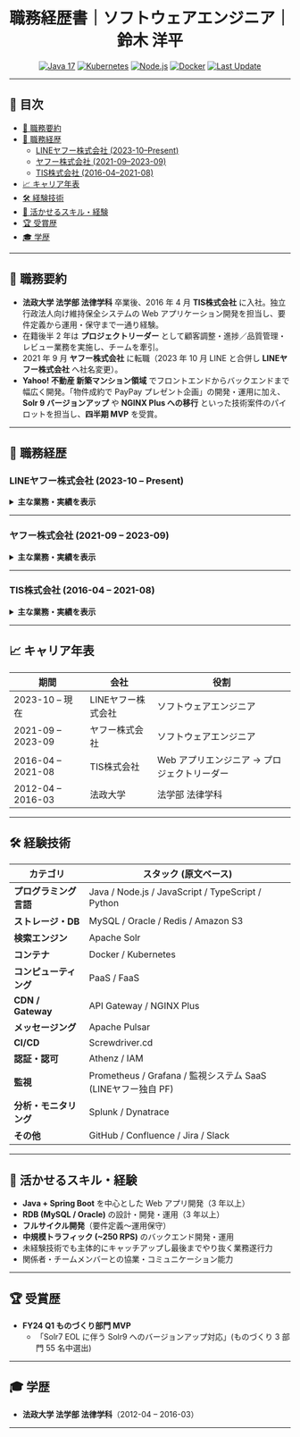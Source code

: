 <!-- =========================================================
README.md ─ 原文準拠・フル情報版（スタイル保持）
========================================================= -->

<h1 align="center">職務経歴書｜ソフトウェアエンジニア｜鈴木 洋平</h1>

<p align="center">
  <!-- Tech / profile badges (原文にある技術のみ表示) -->
  <a href="https://openjdk.org/"><img src="https://img.shields.io/badge/Java-17-blue?logo=openjdk" alt="Java&nbsp;17"></a>
  <a href="https://kubernetes.io/"><img src="https://img.shields.io/badge/Kubernetes-blue?logo=kubernetes" alt="Kubernetes"></a>
  <a href="https://nodejs.org/"><img src="https://img.shields.io/badge/Node.js-green?logo=node.js" alt="Node.js"></a>
  <a href="https://docs.docker.com/"><img src="https://img.shields.io/badge/Docker-blue?logo=docker" alt="Docker"></a>
  <a href="https://img.shields.io/github/last-commit/toranoko114/resume">
    <img src="https://img.shields.io/github/last-commit/toranoko114/resume?label=Last%20Update" alt="Last&nbsp;Update">
  </a>
</p>

---

## 📑 目次
- [📝 職務要約](#職務要約)
- [🏢 職務経歴](#職務経歴)
  - [LINEヤフー株式会社 (2023-10–Present)](#LINEヤフー株式会社 (2023-10 – Present))
  - [ヤフー株式会社 (2021-09–2023-09)](#ヤフー株式会社-2021-09–2023-09)
  - [TIS株式会社 (2016-04–2021-08)](#tis株式会社-2016-04–2021-08)
- [📈 キャリア年表](#キャリア年表)
- [🛠️ 経験技術](#経験技術)
- [💪 活かせるスキル・経験](#活かせるスキル経験)
- [🏆 受賞歴](#受賞歴)
- [🎓 学歴](#学歴)

---

## 📝 職務要約
- **法政大学 法学部 法律学科** 卒業後、2016 年 4 月 **TIS株式会社** に入社。独立行政法人向け維持保全システムの Web アプリケーション開発を担当し、要件定義から運用・保守まで一通り経験。  
- 在籍後半 2 年は **プロジェクトリーダー** として顧客調整・進捗／品質管理・レビュー業務を実施し、チームを牽引。  
- 2021 年 9 月 **ヤフー株式会社** に転職（2023 年 10 月 LINE と合併し **LINEヤフー株式会社** へ社名変更）。  
- **Yahoo! 不動産 新築マンション領域** でフロントエンドからバックエンドまで幅広く開発。「物件成約で PayPay プレゼント企画」の開発・運用に加え、**Solr 9 バージョンアップ** や **NGINX Plus への移行** といった技術案件のパイロットを担当し、**四半期 MVP** を受賞。  

---

## 🏢 職務経歴

### LINEヤフー株式会社 (2023-10 – Present)
<details>
<summary><strong>主な業務・実績を表示</strong></summary>

| # | テーマ | 概要・成果 |
|:-:|-------|-----------|
| 1 | 物件数 No.1 奪還<br>公式サイトクロール対応 | - SUUMO へ奪われた物件数首位を奪還するための大規模改修<br>- フロントほぼ全画面（**約 200 ファイル**）を修正<br>- **1 週間前倒し**で無事故リリースし、翌週首位奪還を達成 |
| 2 | 社内プラットフォーム<br>(Kong→NGINX Plus) 移行 | - Internet 公開ドメイン **10 件** を対象に移行<br>- パイロット 1 ドメイン完了後にドキュメント／テスト／CI/CD を整備<br>- すべてのサービスを **無事故** でリリース完遂 |
| 3 | List-Unsubscribe 対応 | - Gmail ガイドライン対応でメールヘッダを追加<br>- **MQ → FaaS** のイベントドリブン構成でオプトアウト自動処理<br>- 個人情報案件として情報セキュリティ責任者レビューを実施 |
| 4 | Solr 7 → 9 バージョンアップ | - 21 コア中 1 コアをパイロットで担当（Solr 未経験からキャッチアップ）<br>- ドキュメント整備で後続コアの工数を **30→9 人日 (約 30% 減)** に短縮<br>- 期限内・無事故リリース |
| 5 | プライベート Kubernetes 移行 | - 新築マンション領域のパイロットを担当し **無事故完遂**<br>- 移行ノウハウを社員／業務委託メンバーへ展開 |
| 6 | E2E テスト導入 &<br>Change Lead Time 改善 | - 資料請求・見学予約フローに自動リグレッションテストを導入<br>- ブランチ戦略を **Git Flow → GitHub Flow** へ変更し、<br>前年同期比 **21%**, 直近 3 か月比 **60%** の CLT 削減を達成 |

</details>

---

### ヤフー株式会社 (2021-09 – 2023-09)
<details>
<summary><strong>主な業務・実績を表示</strong></summary>

| # | テーマ | 概要・成果 |
|:-:|-------|-----------|
| 1 | 物件成約で PayPay<br>プレゼント企画 (第1–4弾) | - **第1弾:** 新規バッチ機能を設計〜運用（排他制御・トランザクション管理を重視）<br>- **第2弾:** ユーザリスト自動抽出機能で通知業務を効率化<br>- **第3弾:** 約 **5 人月** の開発ディレクション／設計／運用を担当<br>- **第4弾:** 要件定義フェーズに早期介入し手戻りゼロ・テスト工数削減 |
| 2 | アプリ誤問合せ事故<br>ポストモーテム | - 本番誤問合せ事故の応急処置・事故レビュー・再発防止を実施<br>- WEB チームとアプリチームの橋渡しを担当し、再発ゼロを継続 |
| 3 | Java 17 + Spring Boot 3<br>バージョンアップ | - 自担当 **2 リポジトリ**＋委託 **8 リポジトリ** を期限内・無事故で移行 |

</details>

---

### TIS株式会社 (2016-04 – 2021-08)
<details>
<summary><strong>主な業務・実績を表示</strong></summary>

| # | テーマ | 概要・成果 |
|:-:|-------|-----------|
| 1 | プロジェクトマネジメント | - 2 億円規模 PJ を対象に **PJ 計画・仕様調整・原価／進捗／品質管理** を実施し完遂 |
| 2 | 要件定義・設計 | - 要件定義、基本設計、詳細設計の作成およびレビュー |
| 3 | 実装・テスト | - 実装／レビュー、テスト計画策定・仕様書作成・試験実施を担当 |

</details>

---

## 📈 キャリア年表

| 期間 | 会社 | 役割 |
|------|------|------|
| 2023-10 – 現在 | LINEヤフー株式会社 | ソフトウェアエンジニア |
| 2021-09 – 2023-09 | ヤフー株式会社 | ソフトウェアエンジニア |
| 2016-04 – 2021-08 | TIS株式会社 | Web アプリエンジニア → プロジェクトリーダー |
| 2012-04 – 2016-03 | 法政大学 | 法学部 法律学科 |

---

## 🛠️ 経験技術
| カテゴリ | スタック (原文ベース) |
|---|---|
| **プログラミング言語** | Java / Node.js / JavaScript / TypeScript / Python |
| **ストレージ・DB** | MySQL / Oracle / Redis / Amazon S3 |
| **検索エンジン** | Apache Solr |
| **コンテナ** | Docker / Kubernetes |
| **コンピューティング** | PaaS / FaaS |
| **CDN / Gateway** | API Gateway / NGINX Plus |
| **メッセージング** | Apache Pulsar |
| **CI/CD** | Screwdriver.cd |
| **認証・認可** | Athenz / IAM |
| **監視** | Prometheus / Grafana / 監視システム SaaS (LINEヤフー独自 PF) |
| **分析・モニタリング** | Splunk / Dynatrace |
| **その他** | GitHub / Confluence / Jira / Slack |

---

## 💪 活かせるスキル・経験
- **Java + Spring Boot** を中心とした Web アプリ開発（3 年以上）  
- **RDB (MySQL / Oracle)** の設計・開発・運用（3 年以上）  
- **フルサイクル開発**（要件定義〜運用保守）  
- **中規模トラフィック (~250 RPS)** のバックエンド開発・運用  
- 未経験技術でも主体的にキャッチアップし最後までやり抜く業務遂行力  
- 関係者・チームメンバーとの協業・コミュニケーション能力  

---

## 🏆 受賞歴
- **FY24 Q1 ものづくり部門 MVP**  
  - 「Solr7 EOL に伴う Solr9 へのバージョンアップ対応」(ものづくり 3 部門 55 名中選出)

---

## 🎓 学歴
- **法政大学 法学部 法律学科**（2012-04 – 2016-03）

---
